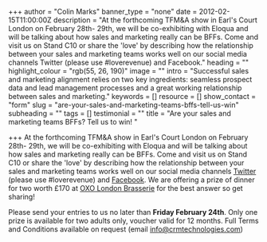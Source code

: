 +++
author = "Colin Marks"
banner_type = "none"
date = 2012-02-15T11:00:00Z
description = "At the forthcoming TFM&A show in Earl's Court London on February 28th- 29th, we will be co-exhibiting with Eloqua and will be talking about how sales and marketing really can be BFFs. Come and visit us on Stand C10 or share the 'love' by describing how the relationship between your sales and marketing teams works well on our social media channels Twitter (please use #loverevenue) and Facebook."
heading = ""
highlight_colour = "rgb(55, 26, 190)"
image = ""
intro = "Successful sales and marketing alignment relies on two key ingredients: seamless prospect data and lead management processes and a great working relationship between sales and marketing."
keywords = []
resource = []
show_contact = "form"
slug = "are-your-sales-and-marketing-teams-bffs-tell-us-win"
subheading = ""
tags = []
testimonial = ""
title = "Are your sales and marketing teams BFFs? Tell us to win! "

+++
At the forthcoming TFM&A show in Earl's Court London on February 28th- 29th, we will be co-exhibiting with Eloqua and will be talking about how sales and marketing really can be BFFs. Come and visit us on Stand C10 or share the 'love' by describing how the relationship between your sales and marketing teams works well on our social media channels [Twitter](https://twitter.com/CRMTDigital) (please use #loverevenue) and [Facebook](https://www.facebook.com/crmtdigital). We are offering a prize of dinner for two worth £170 at [OXO London Brasserie](http://www.harveynichols.com/restaurant/the-oxo-tower/) for the best answer so get sharing!

Please send your entries to us no later than **Friday February 24th**. Only one prize is available for two adults only, voucher valid for 12 months. Full Terms and Conditions available on request (email [info@crmtechnologies.com](mailto:info@crmtechnologies.com))